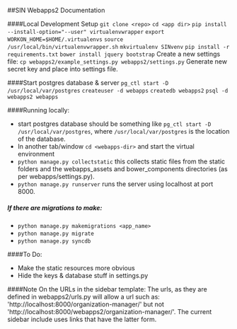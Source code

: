 ##SIN Webapps2 Documentation

####Local Development Setup
`git clone <repo>`
`cd <app dir>`
`pip install --install-option="--user" virtualenvwrapper`
`export WORKON_HOME=$HOME/.virtualenvs`
`source /usr/local/bin/virtualenvwrapper.sh`
`mkvirtualenv SINvenv`
`pip install -r requirements.txt`
`bower install jquery bootstrap`
Create a new settings file: `cp webapps2/example_settings.py webapps2/settings.py`
Generate new secret key and place into settings file.

####Start postgres database & server
`pg_ctl start -D /usr/local/var/postgres`
`createuser -d webapps`
`createdb webapps2`
`psql -d webapps2 webapps`

####Running locally:
  * start postgres database should be something like `pg_ctl start -D /usr/local/var/postgres`, where `/usr/local/var/postgres` is the location of the database. 
  * In another tab/window `cd <webapps-dir>` and start the virtual environment
  * `python manage.py collectstatic` this collects static files from the static folders and the webapps_assets and bower_components directories (as per webapps/settings.py).
  * `python manage.py runserver` runs the server using localhost at port 8000.  

##### If there are migrations to make:
  * `python manage.py makemigrations <app_name>`
  * `python manage.py migrate`
  * `python manage.py syncdb`

  
####To Do:
* Make the static resources more obvious
* Hide the keys & database stuff in settings.py

####Note On the URLs in the sidebar template:
The urls, as they are defined in webapps2/urls.py will allow a url such as: 'http://localhost:8000/organization-manager/' but not 'http://localhost:8000/webapps2/organization-manager/'. The current sidebar include uses links that have the latter form. 



